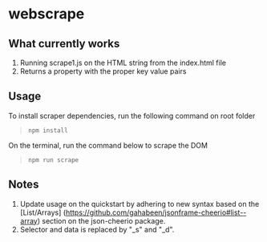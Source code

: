 # webscrape

## What currently works
1. Running scrape1.js on the HTML string from the index.html file
2. Returns a property with the proper key value pairs

## Usage
To install scraper dependencies, run the following command on root folder
> `npm install` 

On the terminal, run the command below to scrape the DOM
> `npm run scrape`

## Notes
1. Update usage on the quickstart by adhering to new syntax based on the [List/Arrays] (https://github.com/gahabeen/jsonframe-cheerio#list--array) section on the json-cheerio package. 
2. Selector and data is replaced by "_s" and "_d". 